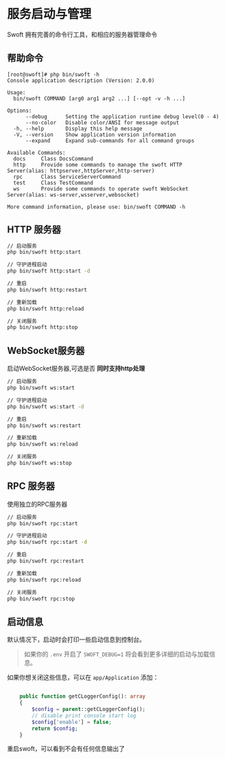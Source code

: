 # 服务启动与管理

Swoft 拥有完善的命令行工具，和相应的服务器管理命令

## 帮助命令

```text
[root@swoft]# php bin/swoft -h
Console application description (Version: 2.0.0)

Usage:
  bin/swoft COMMAND [arg0 arg1 arg2 ...] [--opt -v -h ...]

Options:
      --debug      Setting the application runtime debug level(0 - 4)
      --no-color   Disable color/ANSI for message output
  -h, --help       Display this help message
  -V, --version    Show application version information
      --expand     Expand sub-commands for all command groups

Available Commands:
  docs     Class DocsCommand
  http     Provide some commands to manage the swoft HTTP Server(alias: httpserver,httpServer,http-server)
  rpc      Class ServiceServerCommand
  test     Class TestCommand
  ws       Provide some commands to operate swoft WebSocket Server(alias: ws-server,wsserver,websocket)

More command information, please use: bin/swoft COMMAND -h

```

## HTTP 服务器

```bash
// 启动服务
php bin/swoft http:start

// 守护进程启动
php bin/swoft http:start -d

// 重启
php bin/swoft http:restart

// 重新加载
php bin/swoft http:reload

// 关闭服务
php bin/swoft http:stop
```

## WebSocket服务器

启动WebSocket服务器,可选是否 **同时支持http处理**

```bash
// 启动服务
php bin/swoft ws:start

// 守护进程启动
php bin/swoft ws:start -d

// 重启
php bin/swoft ws:restart

// 重新加载
php bin/swoft ws:reload

// 关闭服务
php bin/swoft ws:stop
```

## RPC 服务器

使用独立的RPC服务器

```bash
// 启动服务
php bin/swoft rpc:start

// 守护进程启动
php bin/swoft rpc:start -d

// 重启
php bin/swoft rpc:restart

// 重新加载
php bin/swoft rpc:reload

// 关闭服务
php bin/swoft rpc:stop
```

## 启动信息

默认情况下，启动时会打印一些启动信息到控制台。

> 如果你的 `.env` 开启了 `SWOFT_DEBUG=1` 将会看到更多详细的启动与加载信息。

如果你想关闭这些信息，可以在 `app/Application` 添加：

```php

    public function getCLoggerConfig(): array
    {
        $config = parent::getCLoggerConfig();
        // disable print console start log
        $config['enable'] = false;
        return $config;
    }
```

重启swoft，可以看到不会有任何信息输出了

